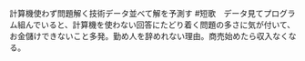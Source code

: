 計算機使わず問題解く技術データ並べて解を予測す #短歌　データ見てプログラム組んでいると、計算機を使わない回答にたどり着く問題の多さに気が付いて、お金儲けできないこと多発。勤め人を辞めれない理由。商売始めたら収入なくなる。
